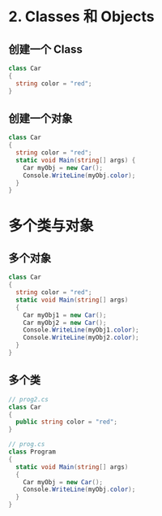 # 2. Classes 和 Objects

## 创建一个 Class

```c#
class Car 
{
  string color = "red";
}
```



## 创建一个对象

```c#
class Car 
{
  string color = "red";
  static void Main(string[] args) {
    Car myObj = new Car();
    Console.WriteLine(myObj.color);
  }
}
```





# 多个类与对象

## 多个对象

```c#
class Car
{
  string color = "red";
  static void Main(string[] args)
  {
    Car myObj1 = new Car();
    Car myObj2 = new Car();
    Console.WriteLine(myObj1.color);
    Console.WriteLine(myObj2.color);
  }
}
```



## 多个类

```c#
// prog2.cs
class Car 
{
  public string color = "red";
}
```

```c#
// prog.cs
class Program
{
  static void Main(string[] args)
  {
    Car myObj = new Car();
    Console.WriteLine(myObj.color);
  }
}
```



